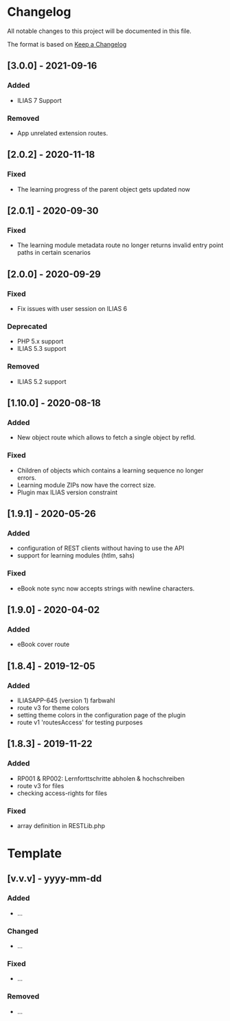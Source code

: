 # Changelog
All notable changes to this project will be documented in this file.

The format is based on [Keep a Changelog](https://keepachangelog.com/en/1.0.0/)

## [3.0.0] - 2021-09-16
### Added
- ILIAS 7 Support
### Removed
- App unrelated extension routes.

## [2.0.2] - 2020-11-18
### Fixed
- The learning progress of the parent object gets updated now

## [2.0.1] - 2020-09-30
### Fixed
- The learning module metadata route no longer returns invalid entry point paths in certain scenarios

## [2.0.0] - 2020-09-29
### Fixed
- Fix issues with user session on ILIAS 6

### Deprecated
- PHP 5.x support
- ILIAS 5.3 support

### Removed
- ILIAS 5.2 support

## [1.10.0] - 2020-08-18
### Added
- New object route which allows to fetch a single object by refId.

### Fixed
- Children of objects which contains a learning sequence no longer errors.
- Learning module ZIPs now have the correct size.
- Plugin max ILIAS version constraint

## [1.9.1] - 2020-05-26
### Added
- configuration of REST clients without having to use the API
- support for learning modules (htlm, sahs)

### Fixed
- eBook note sync now accepts strings with newline characters.

## [1.9.0] - 2020-04-02
### Added
- eBook cover route

## [1.8.4] - 2019-12-05
### Added
- ILIASAPP-645 (version 1) farbwahl
- route v3 for theme colors
- setting theme colors in the configuration page of the plugin
- route v1 'routesAccess' for testing purposes

## [1.8.3] - 2019-11-22
### Added
- RP001 & RP002: Lernforttschritte abholen & hochschreiben
- route v3 for files
- checking access-rights for files

### Fixed
- array definition in RESTLib.php

# Template
## [v.v.v] - yyyy-mm-dd
### Added
- ...
### Changed
- ...
### Fixed
- ...
### Removed
- ...